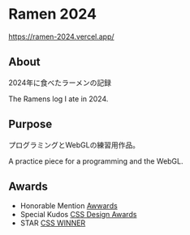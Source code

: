 # Ramen 2024

https://ramen-2024.vercel.app/

## About

2024年に食べたラーメンの記録

The Ramens log I ate in 2024.

## Purpose

プログラミングとWebGLの練習用作品。

A practice piece for a programming and the WebGL.

## Awards

- Honorable Mention [Awwards](https://www.awwwards.com/sites/ramen2024)
- Special Kudos [CSS Design Awards](https://www.cssdesignawards.com/sites/ramen2024/47087/)
- STAR [CSS WINNER](https://www.csswinner.com/details/ramen2024/18512)
